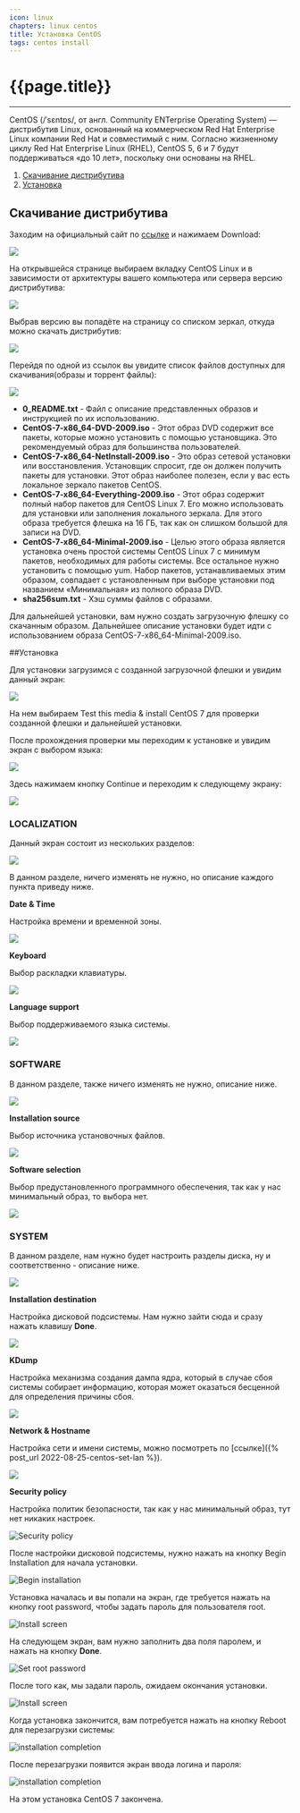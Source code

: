 ```yaml
---
icon: linux
chapters: linux centos
title: Установка CentOS
tags: centos install
---
```

# {{page.title}}

---

CentOS (/ˈsɛntɒs/, от англ. Community ENTerprise Operating System) — дистрибутив Linux, основанный на коммерческом Red Hat Enterprise Linux компании Red Hat и совместимый с ним. Согласно жизненному циклу Red Hat Enterprise Linux (RHEL), CentOS 5, 6 и 7 будут поддерживаться «до 10 лет», поскольку они основаны на RHEL.

1. [Скачивание дистрибутива](#download)
2. [Установка](#intall)

## <a name="download"></a>Скачивание дистрибутива
Заходим на официальный сайт по [ссылке](https://www.centos.org/) и нажимаем Download:

![](/assets/img/2022-08-24/centos_install_1.png)

На открывшейся странице выбираем вкладку CentOS Linux и в зависимости от архитектуры вашего компьютера или сервера версию дистрибутива:

![](/assets/img/2022-08-24/centos_install_2.png)

Выбрав версию вы попадёте на страницу со списком зеркал, откуда можно скачать дистрибутив:

![](/assets/img/2022-08-24/centos_install_3.png)

Перейдя по одной из ссылок вы увидите список файлов доступных для скачивания(образы и торрент файлы):

![](/assets/img/2022-08-24/centos_install_4.png)

- **0_README.txt** - Файл с описание представленных образов и инструкцией по их использованию.
- **CentOS-7-x86_64-DVD-2009.iso** - Этот образ DVD содержит все пакеты, которые можно установить с помощью установщика. Это рекомендуемый образ для большинства пользователей.
- **CentOS-7-x86_64-NetInstall-2009.iso** - Это образ сетевой установки или восстановления. Установщик спросит, где он должен получить пакеты для установки. Этот образ наиболее полезен, если у вас есть локальное зеркало пакетов CentOS.
- **CentOS-7-x86_64-Everything-2009.iso** - Этот образ содержит полный набор пакетов для CentOS Linux 7. Его можно использовать для установки или заполнения локального зеркала. Для этого образа требуется флешка на 16 ГБ, так как он слишком большой для записи на DVD.
- **CentOS-7-x86_64-Minimal-2009.iso** - Целью этого образа является установка очень простой системы CentOS Linux 7 с минимум пакетов, необходимых для работы системы. Все остальное нужно установить с помощью yum. Набор пакетов, устанавливаемых этим образом, совпадает с установленным при выборе установки под названием «Минимальная» из полного образа DVD.
- **sha256sum.txt** - Хэш суммы файлов с образами.

Для дальнейшей установки, вам нужно создать загрузочную флешку со скачанным образом. Дальнейшее описание установки будет идти с использованием образа CentOS-7-x86_64-Minimal-2009.iso.

##<a name="install"></a>Установка

Для установки загрузимся с созданной загрузочной флешки и увидим данный экран:

![](/assets/img/2022-08-24/centos_install_5.png)

На нем выбираем Test this media & install CentOS 7 для проверки созданной флешки и дальнейшей установки.

После прохождения проверки мы переходим к установке и увидим экран с выбором языка:

![](/assets/img/2022-08-24/centos_install_6.png)

Здесь нажимаем кнопку Continue и переходим к следующему экрану:

![](/assets/img/2022-08-24/centos_install_7.png)

### LOCALIZATION

Данный экран состоит из нескольких разделов:

![](/assets/img/2022-08-24/centos_install_8.png)

В данном разделе, ничего изменять не нужно, но описание каждого пункта приведу ниже.

**Date & Time**

Настройка времени и временной зоны.

![](/assets/img/2022-08-24/centos_install_8_1.png)

**Keyboard**

Выбор раскладки клавиатуры.

![](/assets/img/2022-08-24/centos_install_8_2.png)

**Language support**

Выбор поддерживаемого языка системы.

![](/assets/img/2022-08-24/centos_install_8_3.png)

### SOFTWARE

В данном разделе, также ничего изменять не нужно, описание ниже.

![](/assets/img/2022-08-24/centos_install_9.png)

**Installation source**

Выбор источника установочных файлов.

![](/assets/img/2022-08-24/centos_install_9_1.png)

**Software selection**

Выбор предустановленного программного обеспечения, так как у нас минимальный образ, то выбора нет.

![](/assets/img/2022-08-24/centos_install_9_2.png)

### SYSTEM

В данном разделе, нам нужно будет настроить разделы диска, ну и соответственно - описание ниже.

![](/assets/img/2022-08-24/centos_install_10.png)

**Installation destination**

Настройка дисковой подсистемы. Нам нужно зайти сюда и сразу нажать клавишу **Done**.

![](/assets/img/2022-08-24/centos_install_10_1.png)

**KDump**

Настройка механизма создания дампа ядра, который в случае сбоя системы собирает информацию, которая может оказаться бесценной для определения причины сбоя.

![](/assets/img/2022-08-24/centos_install_10_2.png)

**Network & Hostname**

<!-- Сделать ссылку завтра -->
Настройка сети и имени системы, можно посмотреть по [ссылкe]({% post_url 2022-08-25-centos-set-lan %}).

![](/assets/img/2022-08-24/centos_install_10_3.png)

**Security policy**

Настройка политик безопасности, так как у нас минимальный образ, тут нет никаких настроек.

![Security policy](/assets/img/2022-08-24/centos_install_10_4.png)

После настройки дисковой подсистемы, нужно нажать на кнопку Begin Installation для начала установки.

![Begin installation](/assets/img/2022-08-24/centos_install_11.png)

Установка началась и вы попали на экран, где требуется нажать на кнопку root password, чтобы задать пароль для пользователя root.

![Install screen](/assets/img/2022-08-24/centos_install_12.png)

На следующем экран, вам нужно заполнить два поля паролем, и нажать на кнопку **Done**.

![Set root password](/assets/img/2022-08-24/centos_install_13.png)

После того как, мы задали пароль, ожидаем окончания установки.

![Install screen](/assets/img/2022-08-24/centos_install_14.png)

Когда установка закончится, вам потребуется нажать на кнопку Reboot для перезагрузки системы:

![installation completion](/assets/img/2022-08-24/centos_install_15.png)

После перезагрузки появится экран ввода логина и пароля:

![installation completion](/assets/img/2022-08-24/centos_install_16.png)

На этом установка CentOS 7 закончена.









